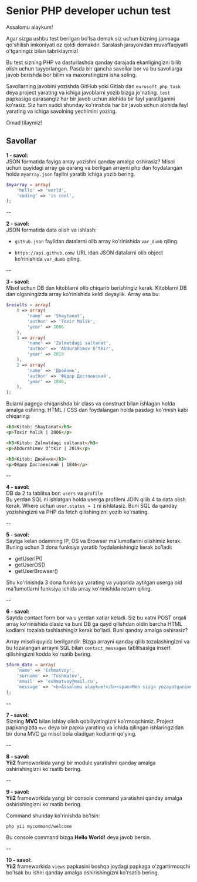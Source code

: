 # Senior PHP developer uchun test

Assalomu alaykum!

Agar sizga ushbu test berilgan bo'lsa demak siz uchun bizning jamoaga qo'shilish imkoniyati oz qoldi demakdir. Saralash jarayonidan muvaffaqiyatli o'tganingiz bilan tabriklaymiz!

Bu test sizning PHP va dasturlashda qanday darajada ekanligingizni bilib olish uchun tayyorlangan. Pasda bir qancha savollar bor va bu savollarga javob berishda bor bilim va maxoratingizni isha soling.

Savollarning javobini yozishda GitHub yoki Gitlab dan `eurosoft_php_task` deya project yarating va ichiga javoblarni yozib bizga jo'nating. `test` papkasiga qarasangiz har bir javob uchun alohida bir fayl yaratilganini ko'rasiz. Siz ham xuddi shunday ko'rinshda har bir javob uchun alohida fayl yarating va ichiga savolning yechimini yozing.

Omad tilaymiz!

## Savollar

**1 - savol:**\
JSON formatida faylga array yozishni qanday amalga oshirasiz? Misol uchun quyidagi array ga qarang va berilgan arrayni php dan foydalangan holda `myarray.json` faylini yaratib ichiga yozib bering.

```php
$myarray = array(
    'hello' => 'world',
    'coding' => 'is cool',
);
```

--

**2 - savol:**\
JSON formatida data olish va ishlash:

- `github.json` faylidan datalarni olib array ko'rinishida `var_dumb` qiling. 

- `https://api.github.com/` URL idan JSON datalarni olib object ko'rinishida `var_dumb` qiling. 

--

**3 - savol:**\
Misol uchun DB dan kitoblarni olib chiqarib berishingiz kerak. Kitoblarni DB dan olganingizda array ko'rinishida keldi deyaylik. Array esa bu:

```php
$results = array(
    0 => array(
        'name' => 'Shaytanat',
        'author' => 'Toxir Malik',
        'year' => 2006
    ),
    1 => array(
        'name' => 'Zulmatdagi saltanat',
        'author' => 'Abdurahimov O‘tkir',
        'year' => 2019
    ),
    2 => array(
        'name' => 'Двойник',
        'author' => 'Фёдор Достоевский',
        'year' => 1846,
    ),
);
```

Bularni pagega chiqarishda bir class va construct bilan ishlagan holda amalga oshiring. HTML / CSS dan foydalangan holda pasdagi ko'rinish kabi chiqaring:

```html
<h3>Kitob: Shaytanat</h3>
<p>Toxir Malik | 2006</p>

<h3>Kitob: Zulmatdagi saltanat</h3>
<p>Abdurahimov O‘tkir | 2019</p>

<h3>Kitob: Двойник</h3>
<p>Фёдор Достоевский | 1846</p>
```

--

**4 - savol:**\
DB da 2 ta tablitsa bor: `users` va `profile`\
Bu yerdan SQL ni ishlatgan holda userga profileni JOIN qilib 4 ta data olish kerak. Where uchun `user.status = 1` ni ishlatasiz. Buni SQL da qanday yozishingizni va PHP da fetch qilishingizni yozib ko'rsating.

--

**5 - savol:**\
Saytga kelan odamning IP, OS va Browser ma'lumotlarini olishimiz kerak. Buning uchun 3 dona funksiya yaratib foydalanishingiz kerak bo'ladi:

- getUserIP()
- getUserOS()
- getUserBrowser()

Shu ko'rinishda 3 dona funksiya yarating va yuqorida aytilgan userga oid ma'lumotlarni funksiya ichida array ko'rinishida return qiling.

--

**6 - savol:**\
Saytda contact form bor va u yerdan xatlar keladi. Siz bu xatni POST orqali array ko'rinishida olasiz va buni DB ga qayd qilishdan oldin barcha HTML kodlarni tozalab tashlashingiz kerak bo'ladi. Buni qanday amalga oshirasiz?

Array misoli quyida berilgandir. Bizga arrayni qanday qilib tozalashingizni va bu tozalangan arrayni SQL bilan `contact_messages` tablitsasiga insert qilishingizni kodda ko'rsatib bering.

```php
$form_data = array(
    'name' => 'Eshmatvoy',
    'surname' => 'Toshmatov',
    'email' => 'eshmatvoy@mail.ru',
    'message' => '<b>Assalomu alaykum!</b><span>Men sizga yozayotganimdan maqsad shuki...</span><script>alert("Voy!");</script>',
);
```

--

**7 - savol:**\
Sizning **MVC** bilan ishlay olish qobiliyatingizni ko'rmoqchimiz. Project papkangizda `mvc` deya bir papka yarating va ichida qilingan ishlaringzidan bir dona MVC ga misol bola oladigan kodlarni qo'ying.

--

**8 - savol:**\
**Yii2** frameworkida yangi bir module yaratishni qanday amalga oshirishingizni ko'rsatib bering.

--

**9 - savol:**\
**Yii2** frameworkida yangi bir console command yaratishni qanday amalga oshirishingizni ko'rsatib bering.

Command shunday ko'rinishda bo'lsin:

```
php yii mycommand/welcome
```

Bu console command bizga **Hello World!** deya javob bersin. 

--

**10 - savol:**\
**Yii2** frameworkida `views` papkasini boshqa joydagi papkaga o'zgartirmoqchi bo'lsak bu ishni qanday amalga oshirishingizni ko'rsatib bering.